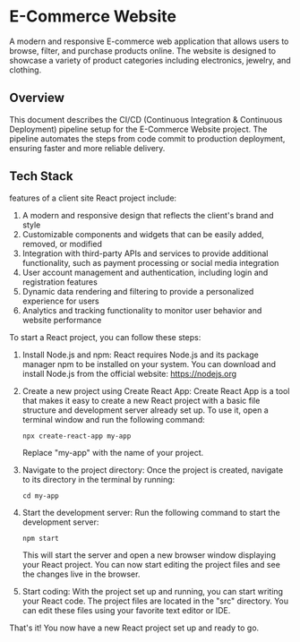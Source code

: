 # E-Commerce Website

A modern and responsive E-commerce web application that allows users to browse, filter, and purchase products online. The website is designed to showcase a variety of product categories including electronics, jewelry, and clothing.

## Overview
This document describes the CI/CD (Continuous Integration & Continuous Deployment) pipeline setup for the E-Commerce Website project. The pipeline automates the steps from code commit to production deployment, ensuring faster and more reliable delivery.

## Tech Stack



features of a client site React project include:

1. A modern and responsive design that reflects the client's brand and style
2. Customizable components and widgets that can be easily added, removed, or modified
3. Integration with third-party APIs and services to provide additional functionality, such as payment processing or social media integration
4. User account management and authentication, including login and registration features
5. Dynamic data rendering and filtering to provide a personalized experience for users
6. Analytics and tracking functionality to monitor user behavior and website performance


To start a React project, you can follow these steps:

1. Install Node.js and npm: React requires Node.js and its package manager npm to be installed on your system. You can download and install Node.js from the official website: https://nodejs.org

2. Create a new project using Create React App: Create React App is a tool that makes it easy to create a new React project with a basic file structure and development server already set up. To use it, open a terminal window and run the following command: 

   ```
   npx create-react-app my-app
   ```

   Replace "my-app" with the name of your project.

3. Navigate to the project directory: Once the project is created, navigate to its directory in the terminal by running:

   ```
   cd my-app
   ```

4. Start the development server: Run the following command to start the development server:

   ```
   npm start
   ```

   This will start the server and open a new browser window displaying your React project. You can now start editing the project files and see the changes live in the browser.

5. Start coding: With the project set up and running, you can start writing your React code. The project files are located in the "src" directory. You can edit these files using your favorite text editor or IDE.

That's it! You now have a new React project set up and ready to go.
